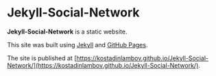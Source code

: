 # Jekyll-Social-Network

**Jekyll-Social-Network** is a static website.

This site was built using [Jekyll](https://jekyllrb.com/) and [GitHub Pages](https://pages.github.com/). 

The site is published at [https://kostadinlambov.github.io/Jekyll-Social-Network/](https://kostadinlambov.github.io/Jekyll-Social-Network/). 
